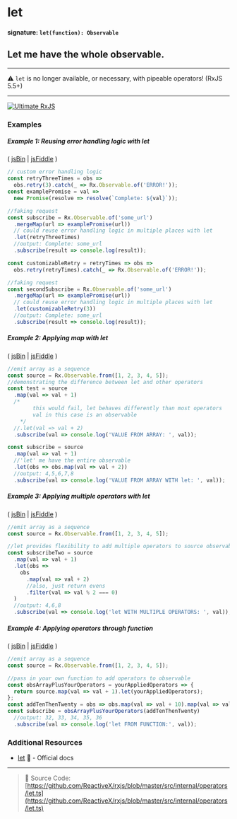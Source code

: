 # let

#### signature: `let(function): Observable`

## Let me have the whole observable.

---

⚠ `let` is no longer available, or necessary, with pipeable operators! (RxJS
5.5+)

---

[![Ultimate RxJS](https://drive.google.com/uc?export=view&id=1htrban3k3Z8CxiKwEV6bdmxW5Wu8xdWX 'Ultimate RxJS')](https://ultimatecourses.com/courses/rxjs?ref=4)

### Examples

##### Example 1: Reusing error handling logic with let

( [jsBin](http://jsbin.com/rosuborara/1/edit?js,console) |
[jsFiddle](https://jsfiddle.net/btroncone/qtq1h8vw/) )

```js
// custom error handling logic
const retryThreeTimes = obs =>
  obs.retry(3).catch(_ => Rx.Observable.of('ERROR!'));
const examplePromise = val =>
  new Promise(resolve => resolve(`Complete: ${val}`));

//faking request
const subscribe = Rx.Observable.of('some_url')
  .mergeMap(url => examplePromise(url))
  // could reuse error handling logic in multiple places with let
  .let(retryThreeTimes)
  //output: Complete: some_url
  .subscribe(result => console.log(result));

const customizableRetry = retryTimes => obs =>
  obs.retry(retryTimes).catch(_ => Rx.Observable.of('ERROR!'));

//faking request
const secondSubscribe = Rx.Observable.of('some_url')
  .mergeMap(url => examplePromise(url))
  // could reuse error handling logic in multiple places with let
  .let(customizableRetry(3))
  //output: Complete: some_url
  .subscribe(result => console.log(result));
```

##### Example 2: Applying map with let

( [jsBin](http://jsbin.com/jiyupaxomo/edit?js,console) |
[jsFiddle](https://jsfiddle.net/btroncone/6n7w3b22/) )

```js
//emit array as a sequence
const source = Rx.Observable.from([1, 2, 3, 4, 5]);
//demonstrating the difference between let and other operators
const test = source
  .map(val => val + 1)
  /*
    	this would fail, let behaves differently than most operators
    	val in this case is an observable
    */
  //.let(val => val + 2)
  .subscribe(val => console.log('VALUE FROM ARRAY: ', val));

const subscribe = source
  .map(val => val + 1)
  //'let' me have the entire observable
  .let(obs => obs.map(val => val + 2))
  //output: 4,5,6,7,8
  .subscribe(val => console.log('VALUE FROM ARRAY WITH let: ', val));
```

##### Example 3: Applying multiple operators with let

( [jsBin](http://jsbin.com/zamizapaho/1/edit?js,console) |
[jsFiddle](https://jsfiddle.net/btroncone/gxsq1woc/) )

```js
//emit array as a sequence
const source = Rx.Observable.from([1, 2, 3, 4, 5]);

//let provides flexibility to add multiple operators to source observable then return
const subscribeTwo = source
  .map(val => val + 1)
  .let(obs =>
    obs
      .map(val => val + 2)
      //also, just return evens
      .filter(val => val % 2 === 0)
  )
  //output: 4,6,8
  .subscribe(val => console.log('let WITH MULTIPLE OPERATORS: ', val));
```

##### Example 4: Applying operators through function

( [jsBin](http://jsbin.com/vojelelamu/1/edit?js,console) |
[jsFiddle](https://jsfiddle.net/btroncone/ah09dL9e/) )

```js
//emit array as a sequence
const source = Rx.Observable.from([1, 2, 3, 4, 5]);

//pass in your own function to add operators to observable
const obsArrayPlusYourOperators = yourAppliedOperators => {
  return source.map(val => val + 1).let(yourAppliedOperators);
};
const addTenThenTwenty = obs => obs.map(val => val + 10).map(val => val + 20);
const subscribe = obsArrayPlusYourOperators(addTenThenTwenty)
  //output: 32, 33, 34, 35, 36
  .subscribe(val => console.log('let FROM FUNCTION:', val));
```

### Additional Resources

- [let](https://github.com/Reactive-Extensions/RxJS/blob/master/doc/api/core/operators/let.md)
  :newspaper: - Official docs

---

> :file_folder: Source Code:
> [https://github.com/ReactiveX/rxjs/blob/master/src/internal/operators/let.ts](https://github.com/ReactiveX/rxjs/blob/master/src/internal/operators/let.ts)
